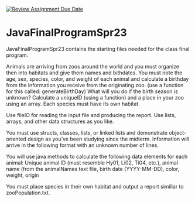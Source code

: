 [![Review Assignment Due Date](https://classroom.github.com/assets/deadline-readme-button-24ddc0f5d75046c5622901739e7c5dd533143b0c8e959d652212380cedb1ea36.svg)](https://classroom.github.com/a/Q70zc3t9)
# JavaFinalProgramSpr23
JavaFinalProgramSpr23 contains the starting files needed for the class final program.

Animals are arriving from zoos around the world and you must organize then into habitats and give them names and bithdates. You must note the age, sex, species, color, and weight of each animal and calculate a birthday from the information you receive from the originating zoo. (use  a function for this called: generateBirthDay) What will you do if the birth season is unknown? Calculate a uniqueID (using a function) and a place in your zoo using an array. Each species must have its own habitat. 

Use fileIO for reading the input file and producing the report. Use lists, arrays, and other data structures as you like. 

You must use structs, classes, lists, or linked lists and demonstrate object-oriented design as you’ve been studying since the midterm. Information will arrive in the following format with an unknown number of lines.

You will use java methods to calculate the following data elements for each animal:
Unique animal ID (must resemble Hy01, Li02, Ti04, etc.),
animal name (from the animalNames text file, 
birth date (YYYY-MM-DD), 
color, 
weight, 
origin

You must place species in their own habitat and output a report similiar to zooPopulation.txt.
